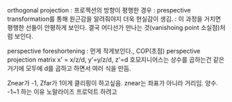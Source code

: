orthogonal projection
: 프로젝션의 방향이 평행한 경우
: prespective transformation를 통해 원근감을 알려줘야지 더욱 현실감이 생김.
: 이 과정을 거치면 평행한 선들이 안평하게 보인다. 결국 어디선가 만나는 것(vanishoing point 소실점)처럼 보인다.

perspective foreshortening : 먼게 작게보인다., COP(초점)
perspective projection matrix
x' = x/z/d, y'=y/z/d, z'=d
호모지니어스는 상수를 곱하는건 같은거기에 모두에 d를 곱하고 하면서 여러 식을 만듬.

Znear가 -1, Zfar가 1이게 클리핑이 하고싶음. znear는 좌표가 아니라 거리임. 양수.
-1~1 하는 이유 노말라이즈 프로덕트 하려고
